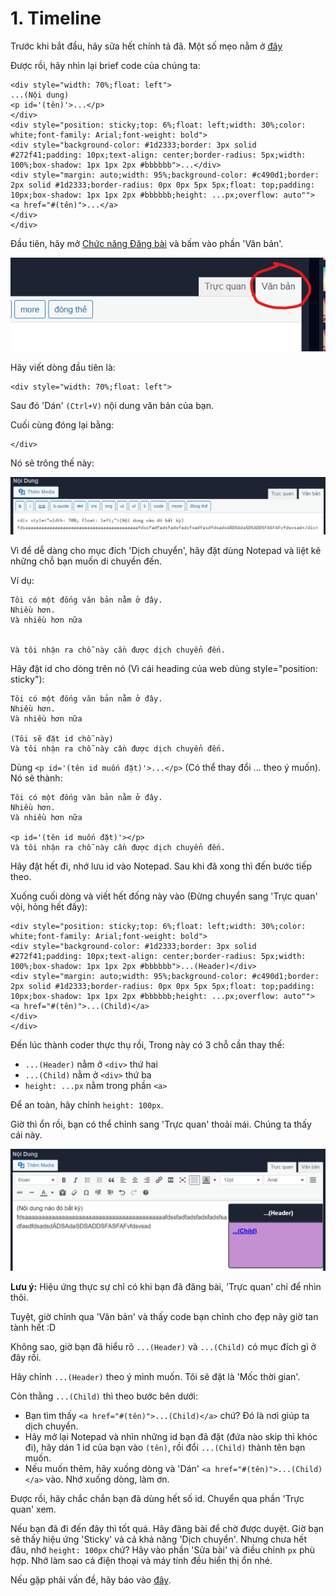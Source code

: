 # 1. Timeline

Trước khi bắt đầu, hãy sửa hết chính tả đã. Một số mẹo nằm ở [đây](0.%20Spelling.md)

Được rồi, hãy nhìn lại brief code của chúng ta:

```
<div style="width: 70%;float: left">
...(Nội dung)
<p id='(tên)'>...</p>
</div>
<div style="position: sticky;top: 6%;float: left;width: 30%;color: white;font-family: Arial;font-weight: bold">
<div style="background-color: #1d2333;border: 3px solid #272f41;padding: 10px;text-align: center;border-radius: 5px;width: 100%;box-shadow: 1px 1px 2px #bbbbbb">...</div>
<div style="margin: auto;width: 95%;background-color: #c490d1;border: 2px solid #1d2333;border-radius: 0px 0px 5px 5px;float: top;padding: 10px;box-shadow: 1px 1px 2px #bbbbbb;height: ...px;overflow: auto"">
<a href="#(tên)">...</a>
</div>
</div>
```

Đầu tiên, hãy mở [Chức năng Đăng bài](https://vnkings.com/quan-ly-bai-viet/dang-bai.html) và bấm vào phần 'Văn bản'.

![VanBan](assets/1_VanBan.png)

Hãy viết dòng đầu tiên là:

```
<div style="width: 70%;float: left">
```

Sau đó 'Dán' `(Ctrl+V)` nội dung văn bản của bạn. 

Cuối cùng đóng lại bằng:

```
</div>
```

Nó sẽ trông thế này:

![1_first](assets/1_first.png)

Vì để dễ dàng cho mục đích 'Dịch chuyển', hãy đặt dùng Notepad và liệt kê những chỗ bạn muốn di chuyển đến.

Ví dụ:

```
Tôi có một đống văn bản nằm ở đây.
Nhiều hơn.
Và nhiều hơn nữa


Và tôi nhận ra chỗ này cần được dịch chuyển đến.
```

Hãy đặt id cho dòng trên nó (Vì cái heading của web dùng style="position: sticky"):

```
Tôi có một đống văn bản nằm ở đây.
Nhiều hơn.
Và nhiều hơn nữa

(Tôi sẽ đặt id chỗ này)
Và tôi nhận ra chỗ này cần được dịch chuyển đến.
```

Dùng `<p id='(tên id muốn đặt)'>...</p>` (Có thể thay đổi ... theo ý muốn). Nó sẽ thành:

```
Tôi có một đống văn bản nằm ở đây.
Nhiều hơn.
Và nhiều hơn nữa

<p id='(tên id muốn đặt)'></p>
Và tôi nhận ra chỗ này cần được dịch chuyển đến.
```

Hãy đặt hết đi, nhớ lưu id vào Notepad. Sau khi đã xong thì đến bước tiếp theo.

Xuống cuối dòng và viết hết đống này vào (Đừng chuyển sang 'Trực quan' vội, hỏng hết đấy):

```
<div style="position: sticky;top: 6%;float: left;width: 30%;color: white;font-family: Arial;font-weight: bold">
<div style="background-color: #1d2333;border: 3px solid #272f41;padding: 10px;text-align: center;border-radius: 5px;width: 100%;box-shadow: 1px 1px 2px #bbbbbb">...(Header)</div>
<div style="margin: auto;width: 95%;background-color: #c490d1;border: 2px solid #1d2333;border-radius: 0px 0px 5px 5px;float: top;padding: 10px;box-shadow: 1px 1px 2px #bbbbbb;height: ...px;overflow: auto"">
<a href="#(tên)">...(Child)</a>
</div>
</div>
```

Đến lúc thành coder thực thụ rồi, Trong này có 3 chỗ cần thay thế:
- `...(Header)` nằm ở `<div>` thứ hai
- `...(Child)` nằm ở `<div>` thứ ba
- `height: ...px` nằm trong phần `<a>`

Để an toàn, hãy chỉnh `height: 100px`.

Giờ thì ổn rồi, bạn có thể chỉnh sang 'Trực quan' thoải mái. Chúng ta thấy cái này.

![1_second](assets/1_second.png)

**Lưu ý:** Hiệu ứng thực sự chỉ có khi bạn đã đăng bài, 'Trực quan' chỉ để nhìn thôi.

Tuyệt, giờ chỉnh qua 'Văn bản' và thấy code bạn chỉnh cho đẹp nãy giờ tan tành hết :D

Không sao, giờ bạn đã hiểu rõ `...(Header)` và `...(Child)` có mục đích gì ở đây rồi.

Hãy chỉnh `...(Header)` theo ý mình muốn. Tôi sẽ đặt là 'Mốc thời gian'.

Còn thằng `...(Child)` thì theo bước bên dưới:
- Bạn tìm thấy `<a href="#(tên)">...(Child)</a>` chứ? Đó là nơi giúp ta dịch chuyển.
- Hãy mở lại Notepad và nhìn những id bạn đã đặt (đứa nào skip thì khóc đi), hãy dán 1 id của bạn vào `(tên)`, rồi đổi `...(Child)` thành tên bạn muốn.
- Nếu muốn thêm, hãy xuống dòng và 'Dán' `<a href="#(tên)">...(Child)</a>` vào. Nhớ xuống dòng, làm ơn.

Được rồi, hãy chắc chắn bạn đã dùng hết số id. Chuyển qua phần 'Trực quan' xem.

Nếu bạn đã đi đến đây thì tốt quá. Hãy đăng bài để chờ được duyệt. Giờ bạn sẽ thấy hiệu ứng 'Sticky' và cả khả năng 'Dịch chuyển'. Nhưng chưa hết đâu, nhớ `height: 100px` chứ? Hãy vào phần 'Sửa bài' và điều chỉnh `px` phù hợp. Nhớ làm sao cả điện thoại và máy tính đều hiển thị ổn nhé.

Nếu gặp phải vấn đề, hãy báo vào [đây](https://github.com/Linos1391/Vnking_Template/issues).

